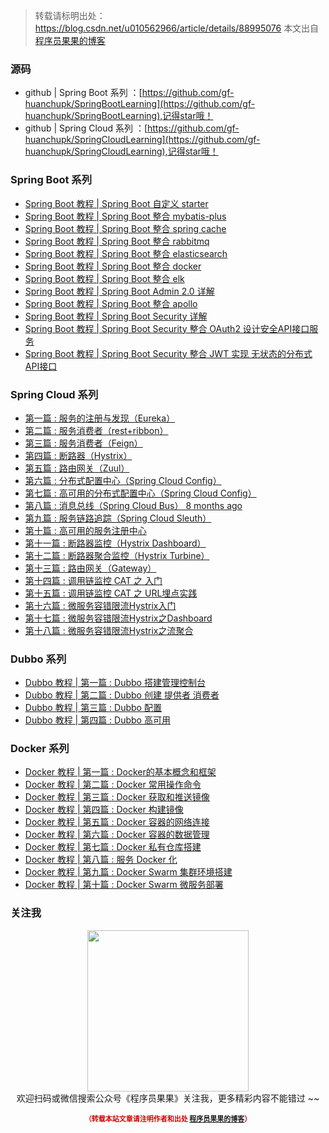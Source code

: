
>转载请标明出处： 
> https://blog.csdn.net/u010562966/article/details/88995076
> 本文出自[程序员果果的博客](https://blog.csdn.net/u010562966)
> 

### 源码
- github | Spring Boot 系列 ：[https://github.com/gf-huanchupk/SpringBootLearning](https://github.com/gf-huanchupk/SpringBootLearning),记得star哦！
- github | Spring Cloud 系列 ：[https://github.com/gf-huanchupk/SpringCloudLearning](https://github.com/gf-huanchupk/SpringCloudLearning),记得star哦！


### Spring Boot 系列

- [Spring Boot 教程 | Spring Boot 自定义 starter](https://mp.weixin.qq.com/s/F_1j-ng49QNlbj04Q9bqFQ)
- [Spring Boot 教程 | Spring Boot 整合 mybatis-plus](https://mp.weixin.qq.com/s/ITZIPCttey-iYCyhIa8uSw)
- [Spring Boot 教程 | Spring Boot 整合 spring cache](https://mp.weixin.qq.com/s/nqozEsvl5ZMaREMv2gZKlQ)
- [Spring Boot 教程 | Spring Boot 整合 rabbitmq](https://mp.weixin.qq.com/s/ZhP8zF3GyiIm0fPiTDLWxA)
- [Spring Boot 教程 | Spring Boot 整合 elasticsearch](https://mp.weixin.qq.com/s/f9eE7jsPNWAr1gQ0iF-kDw)
- [Spring Boot 教程 | Spring Boot 整合 docker](https://mp.weixin.qq.com/s/IWDpC9i8P3ZDFDYTsKARag)
- [Spring Boot 教程 | Spring Boot 整合 elk](https://mp.weixin.qq.com/s/k6UUCD-Rn96po2dw6maSxQ)
- [Spring Boot 教程 | Spring Boot Admin 2.0 详解](https://mp.weixin.qq.com/s/JSJH32N_bCzaWjZTubUDTA)
- [Spring Boot 教程 | Spring Boot 整合 apollo](https://mp.weixin.qq.com/s/8UR13rTY2elAGedfFC8EiQ)
- [Spring Boot 教程 | Spring Boot Security 详解](https://mp.weixin.qq.com/s/bSWs_3wIavdhHayDtKHpUg)
- [Spring Boot 教程 | Spring Boot Security 整合 OAuth2 设计安全API接口服务](https://mp.weixin.qq.com/s/0PAUErDh0qmcR4SUsTn15Q)
- [Spring Boot 教程 | Spring Boot Security 整合 JWT 实现 无状态的分布式API接口](https://mp.weixin.qq.com/s/QO5L1-RCR-jmIuHlZIfkqQ)

### Spring Cloud 系列

- [第一篇 : 服务的注册与发现（Eureka）](https://mp.weixin.qq.com/s/Ahg6Z5PL9UAhaKSQjUOg3g)
- [第二篇 : 服务消费者（rest+ribbon）](https://mp.weixin.qq.com/s/LanJnx04KaAuSkeomaE5Uw)
- [第三篇 : 服务消费者（Feign）](https://mp.weixin.qq.com/s/2_OxTx1_6PfQx3z7baxocw)
- [第四篇 : 断路器（Hystrix）](https://mp.weixin.qq.com/s/XhjHZ9fD2s34Eb665O6npQ)
- [第五篇 : 路由网关（Zuul）](https://mp.weixin.qq.com/s/GYu_BRxuhmGl7dQnlnsEmQ)
- [第六篇 : 分布式配置中心（Spring Cloud Config）](https://mp.weixin.qq.com/s/Pbcc3B3vzrMUKgbpijrJFQ)
- [第七篇 : 高可用的分布式配置中心（Spring Cloud Config）](https://mp.weixin.qq.com/s/yj0snlPFobakq3akc_FJGw)
- [第八篇 : 消息总线（Spring Cloud Bus）	8 months ago](https://mp.weixin.qq.com/s/Vxu8HPQKOC49yztEHE5ajQ)
- [第九篇 : 服务链路追踪（Spring Cloud Sleuth）](https://mp.weixin.qq.com/s/a2NLClc56BXJxrIiCXODUw)
- [第十篇 : 高可用的服务注册中心](https://mp.weixin.qq.com/s/A75d2Ec5-IwoGxbJEWj41w)
- [第十一篇 : 断路器监控（Hystrix Dashboard）](https://mp.weixin.qq.com/s/Sv7agttPg2R1kyXMvxI-Gw)
- [第十二篇 : 断路器聚合监控（Hystrix Turbine）](https://mp.weixin.qq.com/s/KyAdC-k_r9ldyozKmnyK3Q)
- [第十三篇 : 路由网关（Gateway）](https://mp.weixin.qq.com/s/2twx-aCEM2GXluDUIubGZg)
- [第十四篇 : 调用链监控 CAT 之 入门](https://mp.weixin.qq.com/s/G15cw9yXpq4cOFB2C29JYw)
- [第十五篇 : 调用链监控 CAT 之 URL埋点实践](https://mp.weixin.qq.com/s/0tLjjlUtKTyOlH-5elj0Xw)
- [第十六篇 : 微服务容错限流Hystrix入门](https://mp.weixin.qq.com/s/G15cw9yXpq4cOFB2C29JYw)
- [第十七篇 : 微服务容错限流Hystrix之Dashboard](https://mp.weixin.qq.com/s/Nmqu2ul4aRT6iXecxrmt9A)
- [第十八篇 : 微服务容错限流Hystrix之流聚合](https://mp.weixin.qq.com/s/2RNK2XkjTvd1sUM7oR-Jfw)

### Dubbo 系列

- [Dubbo 教程 | 第一篇 : Dubbo 搭建管理控制台](https://mp.weixin.qq.com/s/UYcmklod_2RLrx-ACHPyVw)
- [Dubbo 教程 | 第二篇 : Dubbo 创建 提供者 消费者](https://mp.weixin.qq.com/s/2CRFwbc45oh5Nqd7eREAAg)
- [Dubbo 教程 | 第三篇 : Dubbo 配置](https://mp.weixin.qq.com/s/Dld2DYSbSXmIQxFVE31RNQ)
- [Dubbo 教程 | 第四篇 : Dubbo 高可用](https://mp.weixin.qq.com/s/f0vsJ8jcF24ji5UNlCq1zQ)

### Docker 系列

- [Docker 教程 | 第一篇 : Docker的基本概念和框架](https://mp.weixin.qq.com/s/8VM-c_UkxYcVw2Itiapw4w)
- [Docker 教程 | 第二篇 : Docker 常用操作命令](https://mp.weixin.qq.com/s/S9VkzSJx_JOY8zDiC_nuEg)
- [Docker 教程 | 第三篇 : Docker 获取和推送镜像](https://mp.weixin.qq.com/s/jN-8YgxDcAvwoiZ_BJQUKQ)
- [Docker 教程 | 第四篇 : Docker 构建镜像](https://mp.weixin.qq.com/s/foVeANf0imgU4hfOempp3A)
- [Docker 教程 | 第五篇 : Docker 容器的网络连接](https://mp.weixin.qq.com/s/DzF-ZwaY4QtlgM32I5wybg)
- [Docker 教程 | 第六篇 : Docker 容器的数据管理](https://mp.weixin.qq.com/s/qg8eXHobNxzfPAaHB3U9cw)
- [Docker 教程 | 第七篇 : Docker 私有仓库搭建](https://mp.weixin.qq.com/s/tBh6kT4I5XniCoFEcn7W9A)
- [Docker 教程 | 第八篇 : 服务 Docker 化](https://mp.weixin.qq.com/s/E_gJFbRaWOE-mnVR1lsYfQ)
- [Docker 教程 | 第九篇 : Docker Swarm 集群环境搭建](https://mp.weixin.qq.com/s/RSNL-V4jLE8YVMSWZlJ_Vw)
- [Docker 教程 | 第十篇 : Docker Swarm 微服务部署](https://mp.weixin.qq.com/s/nWpbqAheuTh45dWsgszieA)

### 关注我

<div>
    <p align="center">
        <img src="https://img-blog.csdnimg.cn/20181219135239593.jpg" width="258" height="258"/>
        <br>
        欢迎扫码或微信搜索公众号《程序员果果》关注我，更多精彩内容不能错过 ~~
    </p>
    <p align="center" style="margin-top: 15px; font-size: 11px;color: #cc0000;">
        <strong>（转载本站文章请注明作者和出处 <a href="https://blog.csdn.net/u010562966">程序员果果的博客</a>）</strong>
    </p>
</div>
